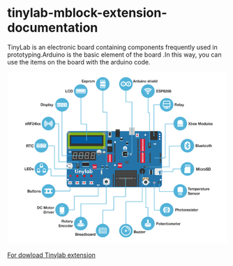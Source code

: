 # tinylab-mblock-extension-documentation

TinyLab is an electronic board containing components frequently used in prototyping.Arduino is the basic element of the board  .In this way, you can use the items on the board with the arduino code.

![tinylab blocks image](./_assets/tinylab_picture.PNG)

[For dowload Tinylab extension ](./https://github.com/Robotistan-Workspace/tinylab-mblock-extension-documentation/tree/main/release)
